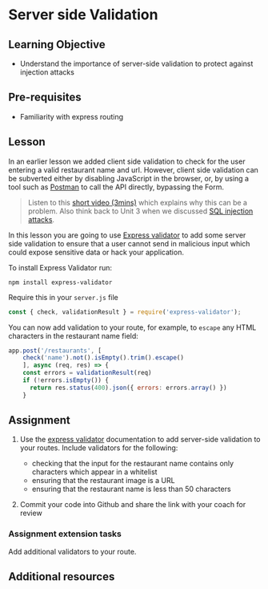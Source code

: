# Server side Validation

## Learning Objective
- Understand the importance of server-side validation to protect against injection attacks

## Pre-requisites

- Familiarity with express routing

## Lesson
In an earlier lesson we added client side validation to check for the user entering a valid restaurant name and url. However, client side validation can be subverted either by disabling JavaScript in the browser, or, by using a tool such as [Postman](https://www.postman.com/) to call the API directly, bypassing the Form.

> Listen to this [short video (3mins)](https://www.youtube.com/watch?v=vVJ2ukke34s) which explains why this can be a problem. Also think back to Unit 3 when we discussed [SQL injection attacks](https://portswigger.net/web-security/sql-injection). 

In this lesson you are going to use [Express validator](https://express-validator.github.io/docs/) to add some server side validation to ensure that a user cannot send in malicious input which could expose sensitive data or hack your application. 

To install Express Validator run:

`npm install express-validator`

Require this in your `server.js` file
```js
const { check, validationResult } = require('express-validator');
```

You can now add validation to your route, for example, to `escape` any HTML characters in the restaurant name field:

```js
app.post('/restaurants', [
    check('name').not().isEmpty().trim().escape()
    ], async (req, res) => {
    const errors = validationResult(req)
    if (!errors.isEmpty()) {
      return res.status(400).json({ errors: errors.array() })
    }
```

## Assignment
1. Use the [express validator](https://github.com/validatorjs/validator.js#validators) documentation to add server-side validation to your routes. Include validators for the following:
   * checking that the input for the restaurant name contains only characters which appear in a whitelist
   * ensuring that the restaurant image is a URL
   * ensuring that the restaurant name is less than 50 characters

1. Commit your code into Github and share the link with your coach for review

### Assignment extension tasks
Add additional validators to your route.

## Additional resources
